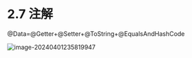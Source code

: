 # 2.7 注解

@Data=@Getter+@Setter+@ToString+@EqualsAndHashCode

![image-20240401235819947](https://csnotes.oss-cn-beijing.aliyuncs.com/photos/image-20240401235819947.png)